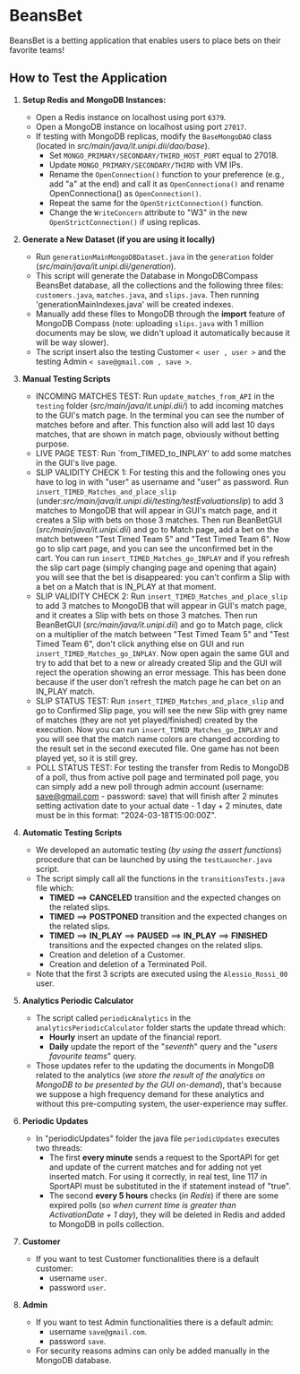 # BeansBet
BeansBet is a betting application that enables users to place bets on their favorite teams!

## How to Test the Application

1. **Setup Redis and MongoDB Instances:**
    - Open a Redis instance on localhost using port `6379`.
    - Open a MongoDB instance on localhost using port `27017`.
    - If testing with MongoDB replicas, modify the `BaseMongoDAO` class (located in _src/main/java/it.unipi.dii/dao/base_).
        - Set `MONGO_PRIMARY/SECONDARY/THIRD_HOST_PORT` equal to 27018.
        - Update `MONGO_PRIMARY/SECONDARY/THIRD` with VM IPs.
        - Rename the `OpenConnection()` function to your preference (e.g., add "a" at the end) and call it as `OpenConnectiona()` and rename OpenConnectiona() as `OpenConnection()`.
        - Repeat the same for the `OpenStrictConnection()` function.
        - Change the `WriteConcern` attribute to "W3" in the new `OpenStrictConnection()` if using replicas.

2. **Generate a New Dataset (if you are using it locally)**
    - Run `generationMainMongoDBDataset.java` in the `generation` folder (_src/main/java/it.unipi.dii/generation_).
    - This script will generate the Database in MongoDBCompass BeansBet database, all the collections and the following three files: `customers.java`, `matches.java`, and `slips.java`. Then running 'generationMainIndexes.java' will be created indexes.
    - Manually add these files to MongoDB through the **import** feature of MongoDB Compass (note: uploading `slips.java` with 1 million documents may be slow, we didn't upload it automatically because it will be way slower).
    - The script insert also the testing Customer `< user , user >` and the testing Admin `< save@gmail.com , save >`.

3. **Manual Testing Scripts**
    - INCOMING MATCHES TEST: Run `update_matches_from_API` in the `testing` folder (_src/main/java/it.unipi.dii/_) to add incoming matches to the GUI's match page. In the terminal you can see the number of matches before and after. This function also will add last 10 days matches, that are shown in match page, obviously without betting purpose.
    - LIVE PAGE TEST: Run `from_TIMED_to_INPLAY' to add some matches in the GUI's live page.
    - SLIP VALIDITY CHECK 1: For testing this and the following ones you have to log in with "user" as username and "user" as password. Run `insert_TIMED_Matches_and_place_slip` (under:_src/main/java/it.unipi.dii/testing/testEvaluationslip_) to add 3 matches to MongoDB that will appear in GUI's match page, and it creates a Slip with bets on those 3 matches. Then run BeanBetGUI (_src/main/java/it.unipi.dii_) and go to Match page, add a bet on the match between "Test Timed Team 5" and "Test Timed Team 6". Now go to slip cart page, and you can see the unconfirmed bet in the cart. You can run `insert_TIMED_Matches_go_INPLAY` and if you refresh the slip cart page (simply changing page and opening that again) you will see that the bet is disappeared: you can't confirm a Slip with a bet on a Match that is IN_PLAY at that moment.
    - SLIP VALIDITY CHECK 2: Run `insert_TIMED_Matches_and_place_slip` to add 3 matches to MongoDB that will appear in GUI's match page, and it creates a Slip with bets on those 3 matches. Then run BeanBetGUI (_src/main/java/it.unipi.dii_) and go to Match page, click on a multiplier of the match between "Test Timed Team 5" and "Test Timed Team 6", don't click anything else on GUI and run `insert_TIMED_Matches_go_INPLAY`. Now open again the same GUI and try to add that bet to a new or already created Slip and the GUI will reject the operation showing an error message. This has been done because if the user don't refresh the match page he can bet on an IN_PLAY match.
    - SLIP STATUS TEST: Run `insert_TIMED_Matches_and_place_slip` and go to Confirmed Slip page, you will see the new Slip with grey name of matches (they are not yet played/finished) created by the execution. Now you can run `insert_TIMED_Matches_go_INPLAY` and you will see that the match name colors are changed according to the result set in the second executed file. One game has not been played yet, so it is still grey.
    - POLL STATUS TEST: For testing the transfer from Redis to MongoDB of a poll, thus from active poll page and terminated poll page, you can simply add a new poll through admin account (username: save@gmail.com - password: save) that will finish after 2 minutes setting activation date to your actual date - 1 day + 2 minutes, date must be in this format: "2024-03-18T15:00:00Z".
   
4. **Automatic Testing Scripts**
    - We developed an automatic testing (*by using the assert functions*) procedure that can be launched by using the `testLauncher.java` script.
    - The script simply call all the functions in the `transitionsTests.java` file which:
      - **TIMED** ==> **CANCELED** transition and the expected changes on the related slips.
      - **TIMED** ==> **POSTPONED** transition and the expected changes on the related slips.
      - **TIMED** ==> **IN_PLAY** ==> **PAUSED** ==> **IN_PLAY** ==> **FINISHED** transitions and the expected changes on the related slips.
      - Creation and deletion of a Customer.
      - Creation and deletion of a Terminated Poll.
    - Note that the first 3 scripts are executed using the `Alessio_Rossi_00` user.
      
5. **Analytics Periodic Calculator**
   - The script called `periodicAnalytics` in the `analyticsPeriodicCalculator` folder starts the update thread which:
     - **Hourly** insert an update of the financial report.
     - **Daily** update the report of the "*seventh*" query and the "*users favourite teams*" query.
   - Those updates refer to the updating the documents in MongoDB related to the analytics (*we store the result of the analytics on MongoDB to be presented by the GUI on-demand*), that's because we suppose a high frequency demand for these analytics and without this pre-computing system, the user-experience may suffer.

6. **Periodic Updates**
    - In "periodicUpdates" folder the java file `periodicUpdates` executes two threads: 
      - The first **every minute** sends a request to the SportAPI for get and update of the current matches and for adding not yet inserted match. For using it correctly, in real test, line 117 in SportAPI must be substituted in the if statement instead of "true".
      - The second **every 5 hours** checks (*in Redis*) if there are some expired polls (*so when current time is greater than ActivationDate + 1 day*), they will be deleted in Redis and added to MongoDB in polls collection.

7. **Customer**
   - If you want to test Customer functionalities there is a default customer:
      - username `user`.
      - password `user`.

8. **Admin**
   - If you want to test Admin functionalities there is a default admin: 
     - username `save@gmail.com`.
     - password `save`. 
   - For security reasons admins can only be added manually in the MongoDB database.


